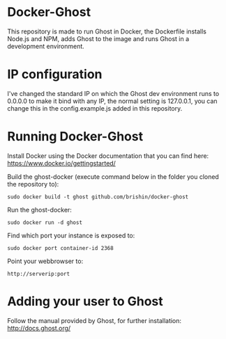 # Docker-Ghost
This repository is made to run Ghost in Docker, the Dockerfile installs Node.js and NPM, adds Ghost to the image and runs Ghost in a development environment.

# IP configuration
I've changed the standard IP on which the Ghost dev environment runs to 0.0.0.0 to make it bind with any IP, the normal setting is 127.0.0.1, you can change this in the config.example.js added in this repository.

# Running Docker-Ghost

Install Docker using the Docker documentation that you can find here: https://www.docker.io/gettingstarted/

Build the ghost-docker (execute command below in the folder you cloned the repository to):

```sudo docker build -t ghost github.com/brishin/docker-ghost```

Run the ghost-docker:

```sudo docker run -d ghost```

Find which port your instance is exposed to:

```sudo docker port container-id 2368```

Point your webbrowser to:

```http://serverip:port```

# Adding your user to Ghost
Follow the manual provided by Ghost, for further installation: http://docs.ghost.org/
